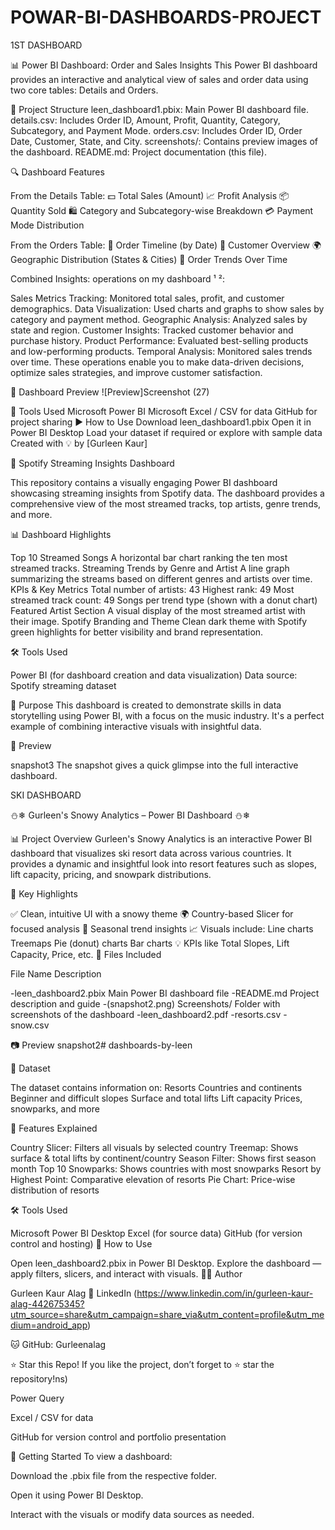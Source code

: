 # POWAR-BI-DASHBOARDS-PROJECT
1ST DASHBOARD

📊 Power BI Dashboard: Order and Sales Insights This Power BI dashboard provides an interactive and analytical view of sales and order data using two core tables: Details and Orders.

📁 Project Structure leen_dashboard1.pbix: Main Power BI dashboard file. details.csv: Includes Order ID, Amount, Profit, Quantity, Category, Subcategory, and Payment Mode. orders.csv: Includes Order ID, Order Date, Customer, State, and City. screenshots/: Contains preview images of the dashboard. README.md: Project documentation (this file).

🔍 Dashboard Features

From the Details Table: 💵 Total Sales (Amount) 📈 Profit Analysis 📦 Quantity Sold 🛍 Category and Subcategory-wise Breakdown 💳 Payment Mode Distribution

From the Orders Table: 🧾 Order Timeline (by Date) 👤 Customer Overview 🌍 Geographic Distribution (States & Cities) 🔁 Order Trends Over Time

Combined Insights: operations on my dashboard ¹ ²:

Sales Metrics Tracking: Monitored total sales, profit, and customer demographics. Data Visualization: Used charts and graphs to show sales by category and payment method. Geographic Analysis: Analyzed sales by state and region. Customer Insights: Tracked customer behavior and purchase history. Product Performance: Evaluated best-selling products and low-performing products. Temporal Analysis: Monitored sales trends over time. These operations enable you to make data-driven decisions, optimize sales strategies, and improve customer satisfaction.

📸 Dashboard Preview ![Preview]Screenshot (27)

🧰 Tools Used Microsoft Power BI Microsoft Excel / CSV for data GitHub for project sharing ▶ How to Use Download leen_dashboard1.pbix Open it in Power BI Desktop Load your dataset if required or explore with sample data Created with 💡 by [Gurleen Kaur]

🎵 Spotify Streaming Insights Dashboard

This repository contains a visually engaging Power BI dashboard showcasing streaming insights from Spotify data. The dashboard provides a comprehensive view of the most streamed tracks, top artists, genre trends, and more.

📊 Dashboard Highlights

Top 10 Streamed Songs A horizontal bar chart ranking the ten most streamed tracks. Streaming Trends by Genre and Artist A line graph summarizing the streams based on different genres and artists over time. KPIs & Key Metrics Total number of artists: 43 Highest rank: 49 Most streamed track count: 49 Songs per trend type (shown with a donut chart) Featured Artist Section A visual display of the most streamed artist with their image. Spotify Branding and Theme Clean dark theme with Spotify green highlights for better visibility and brand representation.

🛠 Tools Used

Power BI (for dashboard creation and data visualization) Data source: Spotify streaming dataset

🧠 Purpose This dashboard is created to demonstrate skills in data storytelling using Power BI, with a focus on the music industry. It's a perfect example of combining interactive visuals with insightful data.

📸 Preview

snapshot3
The snapshot gives a quick glimpse into the full interactive dashboard.

SKI DASHBOARD

⛄❄ Gurleen's Snowy Analytics – Power BI Dashboard ⛄❄

📊 Project Overview Gurleen's Snowy Analytics is an interactive Power BI dashboard that visualizes ski resort data across various countries. It provides a dynamic and insightful look into resort features such as slopes, lift capacity, pricing, and snowpark distributions.

📌 Key Highlights

✅ Clean, intuitive UI with a snowy theme 🌍 Country-based Slicer for focused analysis 📅 Seasonal trend insights 📈 Visuals include: Line charts Treemaps Pie (donut) charts Bar charts 💡 KPIs like Total Slopes, Lift Capacity, Price, etc.
📁 Files Included

File Name Description

-leen_dashboard2.pbix Main Power BI dashboard file -README.md Project description and guide -(snapshot2.png) Screenshots/ Folder with screenshots of the dashboard -leen_dashboard2.pdf -resorts.csv -snow.csv

📷 Preview snapshot2# dashboards-by-leen

📂 Dataset

The dataset contains information on: Resorts Countries and continents Beginner and difficult slopes Surface and total lifts Lift capacity Prices, snowparks, and more

🎯 Features Explained

Country Slicer: Filters all visuals by selected country Treemap: Shows surface & total lifts by continent/country Season Filter: Shows first season month Top 10 Snowparks: Shows countries with most snowparks Resort by Highest Point: Comparative elevation of resorts Pie Chart: Price-wise distribution of resorts

🛠 Tools Used

Microsoft Power BI Desktop Excel (for source data) GitHub (for version control and hosting)
🚀 How to Use

Open leen_dashboard2.pbix in Power BI Desktop.
Explore the dashboard — apply filters, slicers, and interact with visuals.
🙋‍♀ Author

Gurleen Kaur Alag 💼 LinkedIn (https://www.linkedin.com/in/gurleen-kaur-alag-442675345?utm_source=share&utm_campaign=share_via&utm_content=profile&utm_medium=android_app)

🐱 GitHub: Gurleenalag

⭐ Star this Repo! If you like the project, don’t forget to ⭐ star the repository!ns)

Power Query

Excel / CSV for data

GitHub for version control and portfolio presentation

🚀 Getting Started
To view a dashboard:

Download the .pbix file from the respective folder.

Open it using Power BI Desktop.

Interact with the visuals or modify data sources as needed.


